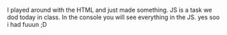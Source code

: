 I played around with the HTML and just made something. JS is a task we dod today in class.
In the console you will see everything in the JS. yes soo i had fuuun ;D
